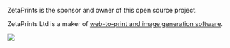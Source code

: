 ZetaPrints is the sponsor and owner of this open source project.

ZetaPrints Ltd is a maker of [web-to-print and image generation software](http://www.zetaprints.com).

[![](http://www.zetaprints.com/help/img/magento_w2p_images/magento_support_text.png)](http://www.zetaprints.com/magento-web-to-print/magento-partners)